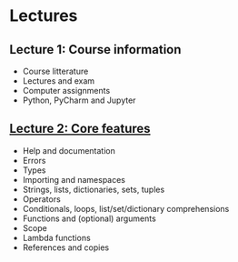 
# Lectures

## Lecture 1: Course information
  - Course litterature
  - Lectures and exam
  - Computer assignments
  - Python, PyCharm and Jupyter

## [Lecture 2: Core features](https://nbviewer.jupyter.org/github/HugoStrand/DAT171/blob/master/lecture02/lecture02.ipynb)
   - Help and documentation
   - Errors
   - Types
   - Importing and namespaces
   - Strings, lists, dictionaries, sets, tuples
   - Operators
   - Conditionals, loops, list/set/dictionary comprehensions
   - Functions and (optional) arguments
   - Scope
   - Lambda functions
   - References and copies
